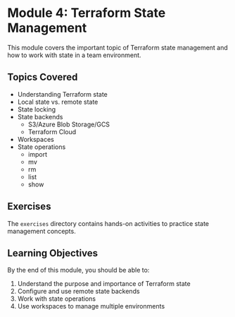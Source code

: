 # Module 4: Terraform State Management

This module covers the important topic of Terraform state management and how to work with state in a team environment.

## Topics Covered

- Understanding Terraform state
- Local state vs. remote state
- State locking
- State backends
  - S3/Azure Blob Storage/GCS
  - Terraform Cloud
- Workspaces
- State operations
  - import
  - mv
  - rm
  - list
  - show

## Exercises

The `exercises` directory contains hands-on activities to practice state management concepts.

## Learning Objectives

By the end of this module, you should be able to:

1. Understand the purpose and importance of Terraform state
2. Configure and use remote state backends
3. Work with state operations
4. Use workspaces to manage multiple environments
